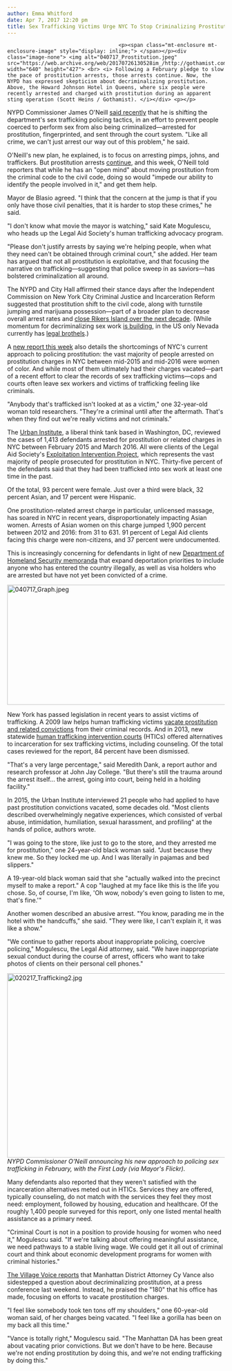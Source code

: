 ```yaml
---
author: Emma Whitford
date: Apr 7, 2017 12:20 pm
title: Sex Trafficking Victims Urge NYC To Stop Criminalizing Prostitution
---
```


	
										<p><span class="mt-enclosure mt-enclosure-image" style="display: inline;"> </span></p><div class="image-none"> <img alt="040717_Prostitution.jpeg" src="https://web.archive.org/web/20170726130528im_/http://gothamist.com/attachments/nyc_ewhitford/040717_Prostitution.jpeg" width="640" height="427"> <br> <i> Following a February pledge to slow the pace of prostitution arrests, those arrests continue. Now, the NYPD has expressed skepticism about decriminalizing prostitution. Above, the Howard Johnson Hotel in Queens, where six people were recently arrested and charged with prostitution during an apparent sting operation (Scott Heins / Gothamist). </i></div> <p></p>

<p>NYPD Commissioner James O&apos;Neill <a href="https://web.archive.org/web/20170726130528/http://gothamist.com/2017/02/02/sex_trafficking_nypd_tips.php">said recently</a> that he is shifting the department&apos;s sex trafficking policing tactics, in an effort to prevent people coerced to perform sex from also being criminalized&#x2014;arrested for prostitution, fingerprinted, and sent through the court system. &quot;Like all crime, we can&apos;t just arrest our way out of this problem,&quot; he said. </p>

<p>O&apos;Neill&apos;s new plan, he explained, is to focus on arresting pimps, johns, and traffickers. But prostitution arrests <a href="https://web.archive.org/web/20170726130528/http://gothamist.com/2017/02/24/nypd_sex_trafficking_immigrants.php">continue</a>, and this week, O&apos;Neill told reporters that while he has an &quot;open mind&quot; about moving prostitution from the criminal code to the civil code, doing so would &quot;impede our ability to identify the people involved in it,&quot; and get them help. </p>

<p>Mayor de Blasio agreed. &quot;I think that the concern at the jump is that if you only have those civil penalties, that it is harder to stop these crimes,&quot; he said. </p>

<p>&quot;I don&apos;t know what movie the mayor is watching,&quot; said Kate Mogulescu, who heads up the Legal Aid Society&apos;s human trafficking advocacy program. </p>

<p>&quot;Please don&apos;t justify arrests by saying we&apos;re helping people, when what they need can&apos;t be obtained through criminal court,&quot; she added. Her team has argued that not all prostitution is exploitative, and that focusing the narrative on trafficking&#x2014;suggesting that police sweep in as saviors&#x2014;has bolstered criminalization all around.</p>

<p>The NYPD and City Hall affirmed their stance days after the Independent Commission on New York City Criminal Justice and Incarceration Reform suggested that prostitution shift to the civil code, along with turnstile jumping and marijuana possession&#x2014;part of a broader plan to decrease overall arrest rates and <a href="https://web.archive.org/web/20170726130528/http://gothamist.com/2017/03/31/close_rikers_recommendation.php">close Rikers Island over the next decade</a>. (While momentum for decriminalizing sex work <a href="https://web.archive.org/web/20170726130528/https://www.amnesty.org/en/latest/news/2016/05/amnesty-international-publishes-policy-and-research-on-protection-of-sex-workers-rights/">is building</a>, in the US only Nevada currently has <a href="https://web.archive.org/web/20170726130528/http://www.nytimes.com/roomfordebate/2012/04/19/is-legalized-prostitution-safer/nevadas-legal-brothels-make-workers-feel-safer">legal brothels</a>.)</p>

<p>A <a href="https://web.archive.org/web/20170726130528/http://www.urban.org/research/publication/consequences-policing-prostitution/view/full_report">new report this week</a> also details the shortcomings of NYC&apos;s current approach to policing prostitution: the vast majority of people arrested on prostitution charges in NYC between mid-2015 and mid-2016 were women of color. And while most of them ultimately had their charges vacated&#x2014;part of a recent effort to clear the records of sex trafficking victims&#x2014;cops and courts often leave sex workers and victims of trafficking feeling like criminals. </p>

<p>&quot;Anybody that&apos;s trafficked isn&apos;t looked at as a victim,&quot; one 32-year-old woman told researchers. &quot;They&apos;re a criminal until after the aftermath. That&apos;s when they find out we&apos;re really victims and not criminals.&quot; </p>

<p>The <a href="https://web.archive.org/web/20170726130528/http://www.urban.org/">Urban Institute</a>, a liberal think tank based in Washington, DC, reviewed the cases of 1,413 defendants arrested for prostitution or related charges in NYC between February 2015 and March 2016. All were clients of the Legal Aid Society&apos;s <a href="https://web.archive.org/web/20170726130528/http://www.legal-aid.org/en/mediaandpublicinformation/inthenews/legalaidexpandsprogramfortraffickingvictims.aspx">Exploitation Intervention Project</a>, which represents the vast majority of people prosecuted for prostitution in NYC. Thirty-five percent of the defendants said that they had been trafficked into sex work at least one time in the past. </p>

<p>Of the total, 93 percent were female. Just over a third were black, 32 percent Asian, and 17 percent were Hispanic. </p>

<p>One prostitution-related arrest charge in particular, unlicensed massage, has soared in NYC in recent years, disproportionately impacting Asian women. Arrests of Asian women on this charge jumped 1,900 percent between 2012 and 2016: from 31 to 631. 91 percent of Legal Aid clients facing this charge were non-citizens, and 37 percent were undocumented. </p>

<p>This is increasingly concerning for defendants in light of new <a href="https://web.archive.org/web/20170726130528/http://gothamist.com/2017/02/21/homeland_security_deportation.php">Department of Homeland Security memoranda</a> that expand deportation priorities to include anyone who has entered the country illegally, as well as visa holders who are arrested but have not yet been convicted of a crime. </p>

<p><span class="mt-enclosure mt-enclosure-image" style="display: inline;"> <img alt="040717_Graph.jpeg" src="https://web.archive.org/web/20170726130528im_/http://gothamist.com/attachments/nyc_ewhitford/040717_Graph.jpeg" width="640" height="278" class="image-none"> </span></p>

<p>New York has passed legislation in recent years to assist victims of trafficking. A 2009 law helps human trafficking victims <a href="https://web.archive.org/web/20170726130528/http://sexworkersproject.org/downloads/2009/20090616-swp-vacating-convictions-release.pdf">vacate prostitution and related convictions</a> from their criminal records. And in 2013, new statewide <a href="https://web.archive.org/web/20170726130528/http://www.courtinnovation.org/research/announcement-new-yorks-human-trafficking-intervention-initiative">human trafficking intervention courts</a> (HTICs) offered alternatives to incarceration for sex trafficking victims, including counseling. Of the total cases reviewed for the report, 84 percent have been dismissed. </p>

<p>&quot;That&apos;s a very large percentage,&quot; said Meredith Dank, a report author and research professor at John Jay College. &quot;But there&apos;s still the trauma around the arrest itself... the arrest, going into court, being held in a holding facility.&quot; </p>

<p>In 2015, the Urban Institute interviewed 21 people who had applied to have past prostitution convictions vacated, some decades old. &quot;Most clients described overwhelmingly negative experiences, which consisted of verbal abuse, intimidation, humiliation, sexual harassment, and profiling&quot; at the hands of police, authors wrote. </p>

<p>&quot;I was going to the store, like just to go to the store, and they arrested me for prostitution,&quot; one 24-year-old black woman said. &quot;Just because they knew me. So they locked me up. And I was literally in pajamas and bed slippers.&quot; </p>

<p>A 19-year-old black woman said that she &quot;actually walked into the precinct myself to make a report.&quot; A cop &quot;laughed at my face like this is the life you chose. So, of course, I&apos;m like, &apos;Oh wow, nobody&apos;s even going to listen to me, that&apos;s fine.&apos;&quot; </p>

<p>Another women described an abusive arrest. &quot;You know, parading me in the hotel with the handcuffs,&quot; she said. &quot;They were like, I can&apos;t explain it, it was like a show.&quot; </p>

<p>&quot;We continue to gather reports about inappropriate policing, coercive policing,&quot; Mogulescu, the Legal Aid attorney, said. &quot;We have inappropriate sexual conduct during the course of arrest, officers who want to take photos of clients on their personal cell phones.&quot; </p>

<p><span class="mt-enclosure mt-enclosure-image" style="display: inline;"> </span></p><div class="image-none"> <img alt="020217_Trafficking2.jpg" src="https://web.archive.org/web/20170726130528im_/http://gothamist.com/attachments/nyc_ewhitford/020217_Trafficking2.jpg" width="640" height="427"> <br> <i> NYPD Commissioner O&apos;Neill announcing his new approach to policing sex trafficking in February, with the First Lady (via Mayor&apos;s Flickr). </i></div> <p></p>

<p>Many defendants also reported that they weren&apos;t satisfied with the incarceration alternatives meted out in HTICs. Services they are offered, typically counseling, do not match with the services they feel they most need: employment, followed by housing, education and healthcare. Of the roughly 1,400 people surveyed for this report, only one listed mental health assistance as a primary need.</p>

<p>&quot;Criminal Court is not in a position to provide housing for women who need it,&quot; Mogulescu said. &quot;If we&apos;re talking about offering meaningful assistance, we need pathways to a stable living wage. We could get it all out of criminal court and think about economic development programs for women with criminal histories.&quot; </p>

<p><a href="https://web.archive.org/web/20170726130528/http://www.villagevoice.com/news/the-closerikers-experts-also-want-to-decriminalize-sex-work-will-progressive-lawmakers-listen-9853695">The Village Voice reports</a> that Manhattan District Attorney Cy Vance also sidestepped a question about decriminalizing prostitution, at a press conference last weekend. Instead, he praised the &quot;180&quot; that his office has made, focusing on efforts to vacate prostitution charges. </p>

<p>&quot;I feel like somebody took ten tons off my shoulders,&quot; one 60-year-old woman said, of her charges being vacated. &quot;I feel like a gorilla has been on my back all this time.&quot; </p>

<p>&quot;Vance is totally right,&quot; Mogulescu said. &quot;The Manhattan DA has been great about vacating prior convictions. But we don&apos;t have to be here. Because we&apos;re not ending prostitution by doing this, and we&apos;re not ending trafficking by doing this.&quot; </p>					
										
									
				